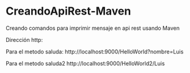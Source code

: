 # CreandoApiRest-Maven
Creando comandos para imprimir mensaje en api rest usando Maven

Dirección http:

Para el metodo saluda:
http://localhost:9000/HelloWorld?nombre=Luis

Para el metodo saluda2
http://localhost:9000/HelloWorld2/Luis
